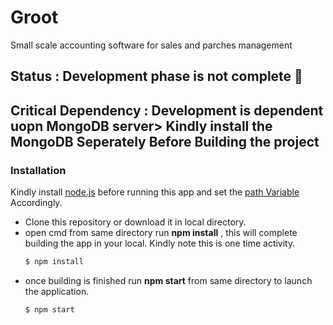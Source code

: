 # Groot
Small scale accounting software for sales and parches management
## Status :  Development phase is not complete :grimacing:
## Critical Dependency : Development is dependent uopn MongoDB server> Kindly install the MongoDB Seperately Before Building the project
### Installation  
Kindly install [node.js](https://nodejs.org/en/download/) before running this app and set the 
[path Variable](https://stackoverflow.com/questions/27864040/fixing-npm-path-in-windows-8-and-10/27864331) Accordingly.

* Clone this repository or download it in local directory.
* open cmd from same directory run **npm install** , this will complete building the app in your local. Kindly note this is one time 
  activity.
  ```bash
  $ npm install 
  ```
* once building is finished run **npm start** from same directory to launch the application.
  ```bash
  $ npm start
  ```
